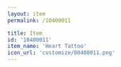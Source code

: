 ```yaml
---
layout: item
permalink: /10400011

title: Item
id: '10400011'
item_name: 'Heart Tattoo'
icon_url: 'customize/00400011.png'
---
```

